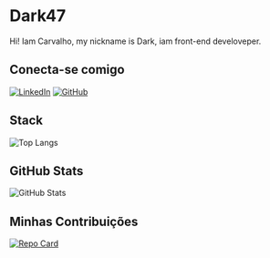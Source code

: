 # Dark47
Hi! Iam Carvalho, my nickname is Dark, iam front-end develoveper.

## Conecta-se comigo 
[![LinkedIn](https://img.shields.io/badge/LinkedIn-0077B5?style=for-the-badge&logo=linkedin&logoColor=white)](https://www.linkedin.com/in/nvuala-carvalho-961998221/)
[![GitHub](https://img.shields.io/badge/GitHub-100000?style=for-the-badge&logo=github&logoColor=white)](https://github.com/Carva47)


## Stack

![Top Langs](https://github-readme-stats-git-masterrstaa-rickstaa.vercel.app/api/top-langs/?username=Carva47&bg_color=000&border_color=30A3DC&title_color=E94D5F&text_color=FFF)

## GitHub Stats
![GitHub Stats](https://github-readme-stats.vercel.app/api?username=Carva47&theme=transparent&bg_color=000&border_color=30A3DC&show_icons=true&icon_color=30A3DC&title_color=E94D5F&text_color=FFF)

## Minhas Contribuições 

[![Repo Card](https://github-readme-stats.vercel.app/api/pin/?username=Carva47&repo=dio-lab-open-source&bg_color=000&border_color=30A3DC&show_icons=true&icon_color=30A3DC&title_color=E94D5F&text_color=FFF)](https://github.com/Carva47/dio-lab-open-source)

##